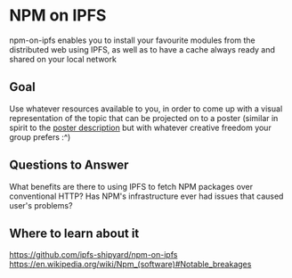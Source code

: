 # NPM on IPFS

npm-on-ipfs enables you to install your favourite modules from the distributed web using IPFS, as well as to have a cache always ready and shared on your local network 

## Goal

Use whatever resources available to you, in order to come up with a visual representation of the topic that can be projected on to a poster (similar in spirit to the [poster description](README.md#description) but with whatever creative freedom your group prefers :^)

## Questions to Answer

What benefits are there to using IPFS to fetch NPM packages over conventional HTTP?
Has NPM's infrastructure ever had issues that caused user's problems?

## Where to learn about it

<https://github.com/ipfs-shipyard/npm-on-ipfs>  
<https://en.wikipedia.org/wiki/Npm_(software)#Notable_breakages>
